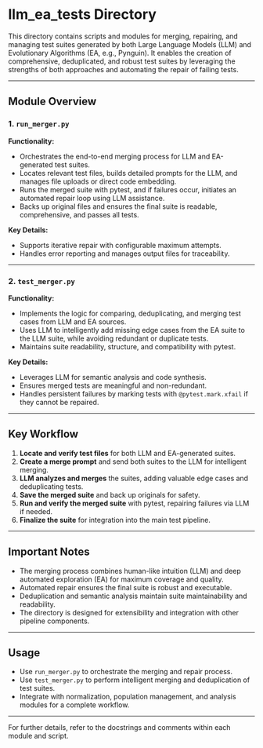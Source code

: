 # llm_ea_tests Directory

This directory contains scripts and modules for merging, repairing, and managing test suites generated by both Large Language Models (LLM) and Evolutionary Algorithms (EA, e.g., Pynguin). It enables the creation of comprehensive, deduplicated, and robust test suites by leveraging the strengths of both approaches and automating the repair of failing tests.

---

## Module Overview

### 1. `run_merger.py`
**Functionality:**
- Orchestrates the end-to-end merging process for LLM and EA-generated test suites.
- Locates relevant test files, builds detailed prompts for the LLM, and manages file uploads or direct code embedding.
- Runs the merged suite with pytest, and if failures occur, initiates an automated repair loop using LLM assistance.
- Backs up original files and ensures the final suite is readable, comprehensive, and passes all tests.

**Key Details:**
- Supports iterative repair with configurable maximum attempts.
- Handles error reporting and manages output files for traceability.

---

### 2. `test_merger.py`
**Functionality:**
- Implements the logic for comparing, deduplicating, and merging test cases from LLM and EA sources.
- Uses LLM to intelligently add missing edge cases from the EA suite to the LLM suite, while avoiding redundant or duplicate tests.
- Maintains suite readability, structure, and compatibility with pytest.

**Key Details:**
- Leverages LLM for semantic analysis and code synthesis.
- Ensures merged tests are meaningful and non-redundant.
- Handles persistent failures by marking tests with `@pytest.mark.xfail` if they cannot be repaired.

---

## Key Workflow
1. **Locate and verify test files** for both LLM and EA-generated suites.
2. **Create a merge prompt** and send both suites to the LLM for intelligent merging.
3. **LLM analyzes and merges** the suites, adding valuable edge cases and deduplicating tests.
4. **Save the merged suite** and back up originals for safety.
5. **Run and verify the merged suite** with pytest, repairing failures via LLM if needed.
6. **Finalize the suite** for integration into the main test pipeline.

---

## Important Notes
- The merging process combines human-like intuition (LLM) and deep automated exploration (EA) for maximum coverage and quality.
- Automated repair ensures the final suite is robust and executable.
- Deduplication and semantic analysis maintain suite maintainability and readability.
- The directory is designed for extensibility and integration with other pipeline components.

---

## Usage
- Use `run_merger.py` to orchestrate the merging and repair process.
- Use `test_merger.py` to perform intelligent merging and deduplication of test suites.
- Integrate with normalization, population management, and analysis modules for a complete workflow.

---

For further details, refer to the docstrings and comments within each module and script.
